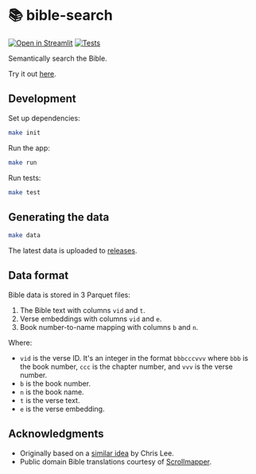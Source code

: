 # :books: bible-search

[![Open in Streamlit](https://static.streamlit.io/badges/streamlit_badge_black_white.svg)](https://bible-search.streamlitapp.com)
[![Tests](https://github.com/hoffa/bible-search/actions/workflows/test.yml/badge.svg)](https://github.com/hoffa/bible-search/actions/workflows/test.yml)

Semantically search the Bible.

Try it out [here](https://bible-search.streamlit.app).

## Development

Set up dependencies:

```bash
make init
```

Run the app:

```bash
make run
```

Run tests:

```bash
make test
```

## Generating the data

```bash
make data
```

The latest data is uploaded to [releases](https://github.com/hoffa/bible-search/releases).

## Data format

Bible data is stored in 3 Parquet files:

1. The Bible text with columns `vid` and `t`.
2. Verse embeddings with columns `vid` and `e`.
3. Book number-to-name mapping with columns `b` and `n`.

Where:

- `vid` is the verse ID. It's an integer in the format `bbbcccvvv` where `bbb` is the book number, `ccc` is the chapter number, and `vvv` is the verse number.
- `b` is the book number.
- `n` is the book name.
- `t` is the verse text.
- `e` is the verse embedding.

## Acknowledgments

- Originally based on a [similar idea](https://github.com/chrislee973/bible-semantic-search) by Chris Lee.
- Public domain Bible translations courtesy of [Scrollmapper](https://github.com/scrollmapper/bible_databases).

